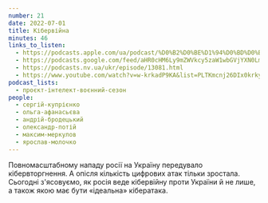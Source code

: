 ```yaml
---
number: 21
date: 2022-07-01
title: Кібервійна
minutes: 46
links_to_listen:
  - https://podcasts.apple.com/ua/podcast/%D0%B2%D0%BE%D1%94%D0%BD%D0%BD%D0%B8%D0%B9-%D1%81%D0%B5%D0%B7%D0%BE%D0%BD-%D0%B5%D0%BF%D1%96%D0%B7%D0%BE%D0%B4-2-%D0%BA%D1%96%D0%B1%D0%B5%D1%80%D0%B2%D1%96%D0%B9%D0%BD%D0%B0/id1534413713?i=1000568448215
  - https://podcasts.google.com/feed/aHR0cHM6Ly9mZWVkcy5zaW1wbGVjYXN0LmNvbS9pQ1h0ZWlTZQ/episode/YmY3ODNmZjMtODdlYS00MGEzLTgwNDUtZjkwMGQxMjMwMzVi?sa=X&ved=0CA0QkfYCahcKEwjA5rHO04j7AhUAAAAAHQAAAAAQAQ
  - https://podcasts.nv.ua/ukr/episode/13081.html
  - https://www.youtube.com/watch?v=w-krkadP9KA&list=PLTKmcnj26DIx0krky2zvASEkdOyH72ZFn&index=3
podcast_lists:
  - проєкт-інтелект-воєнний-сезон
people:
  - сергій-купрієнко
  - ольга-афанасьєва
  - андрій-бродецький
  - олександр-потій
  - максим-меркулов
  - ярослав-молочко
---
```


Повномасштабному нападу росії на Україну передувало кібервторгнення. А опісля
кількість цифрових атак тільки зростала. Сьогодні з'ясовуємо, як росія веде
кібервійну проти України й не лише, а також якою має бути «ідеальна»
кібератака.
